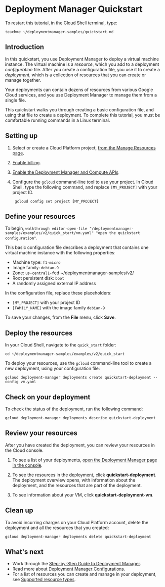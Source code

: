 # Deployment Manager Quickstart

To restart this tutorial, in the Cloud Shell terminal, type:

	teachme ~/deploymentmanager-samples/quickstart.md

## Introduction

In this quickstart, you use Deployment Manager to deploy a virtual machine
instance. The virtual machine is a *resource*, which you add to a deployment
*configuration* file. After you create a configuration file, you use it to
create a *deployment*, which is a collection of resources that you can create
or manage together.

Your deployments can contain dozens of resources from various Google Cloud
services, and you use Deployment Manager to manage them from a single
file.

This quickstart walks you through creating a basic configuration file, and using
that file to create a deployment. To complete this tutorial, you must be
comfortable running commands in a Linux terminal.


## Setting up

1. Select or create a Cloud Platform project, [from
	the Manage Resources page](https://console.cloud.google.com/cloud-resource-manager).

1. [Enable billing](https://support.google.com/cloud/answer/6293499#enable-billing).

1. [Enable the Deployment Manager and Compute
	APIs](https://console.cloud.google.com/flows/enableapi?apiid=deploymentmanager,compute_component).

1. Configure the `gcloud` command-line tool to use your project.
   In Cloud Shell, type the following command, and replace `[MY_PROJECT]` with your project ID.
	
		gcloud config set project [MY_PROJECT]

## Define your resources

To begin, `walkthrough editor-open-file "/deploymentmanager-samples/examples/v2/quick_start/vm.yaml" "open the quickstart configuration"`.

This basic configuration file describes a deployment that contains one
virtual machine instance with the following properties:

+ Machine type: `f1-micro`
+ Image family: `debian-9`
+ Zone: `us-central1-f`cd ~/deploymentmanager-samples/v2/
+ Root persistent disk: `boot`
+ A randomly assigned external IP address

In the configuration file, replace these placeholders:
* `[MY_PROJECT]` with your project ID
* `[FAMILY_NAME]` with the image family `debian-9`

To save your changes, from the **File** menu, click **Save**.

## Deploy the resources

In your Cloud Shell, navigate to the `quick_start` folder:

    cd ~/deploymentmanager-samples/examples/v2/quick_start

To deploy your resources, use the `gcloud` command-line tool to create a new
deployment, using your configuration file:

    gcloud deployment-manager deployments create quickstart-deployment --config vm.yaml

## Check on your deployment

To check the status of the deployment, run the following command:

    gcloud deployment-manager deployments describe quickstart-deployment

## Review your resources

After you have created the deployment, you can review your resources in the
Cloud console.

1. To see a list of your deployments,
    [open the Deployment Manager page in the console](https://console.cloud.google.com/dm/deployments).

1. To see the resources in the deployment, click **quickstart-deployment**. The
   deployment overview opens, with information about the deployment, and the
   resources that are part of the deployment.

1. To see information about your VM, click **quickstart-deployment-vm**.

## Clean up

To avoid incurring charges on your Cloud Platform account, delete the deployment and
all the resources that you created:

	gcloud deployment-manager deployments delete quickstart-deployment

## What's next

* Work through the [Step-by-Step Guide to Deployment Manager](https://cloud.google.com//deployment-manager/docs/step-by-step-guide/).
* Read more about [Deployment Manager Configurations](https://cloud.google.com/deployment-manager/docs/configuration/).
* For a list of resources you can create and manage in your deployment, see [Supported
resource types](https://cloud.google.com/deployment-manager/docs/configuration/supported-resource-types).
